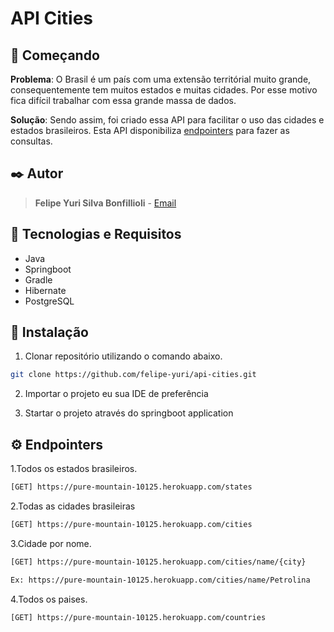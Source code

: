 # API Cities

## 🚀 Começando

**Problema**: O Brasil é um país com uma extensão territórial muito grande, consequentemente tem muitos estados e muitas cidades. Por esse motivo fica difícil trabalhar com essa grande massa de dados.

**Solução**: Sendo assim, foi criado essa API para facilitar o uso das cidades e estados brasileiros. Esta API disponibiliza [endpointers](#1) para fazer as consultas.

## ✒️ Autor
> **Felipe Yuri Silva Bonfillioli**  - [Email](felipys@gmail.com)


## 📌 Tecnologias e Requisitos
- Java 
- Springboot 
- Gradle
- Hibernate
- PostgreSQL

## 🔧 Instalação

1. Clonar repositório utilizando o comando abaixo.

```bash
git clone https://github.com/felipe-yuri/api-cities.git
```

2. Importar o projeto eu sua IDE de preferência
   
3. Startar o projeto através do springboot application

## ⚙️ <a name="1"></a>Endpointers

1.Todos os estados brasileiros.

```bash
[GET] https://pure-mountain-10125.herokuapp.com/states
```

2.Todas as cidades brasileiras

```bash
[GET] https://pure-mountain-10125.herokuapp.com/cities
```

3.Cidade por nome.

```bash
[GET] https://pure-mountain-10125.herokuapp.com/cities/name/{city}

Ex: https://pure-mountain-10125.herokuapp.com/cities/name/Petrolina
```

4.Todos os paises.

```bash
[GET] https://pure-mountain-10125.herokuapp.com/countries
```
